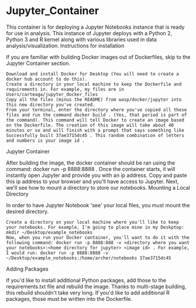 # Jupyter_Container

This container is for deploying a Jupyter Notebooks instance that is ready for use in analysis. This instance of Jupyter deploys with a Python 2, Python 3 and R kernel along with various libraries used in data analysis/visualization.
Instructions for installation

If you are familiar with building Docker images out of Dockerfiles, skip to the Jupyter Container section.

    Download and install Docker for Desktop (You will need to create a docker hub account to do this).
    Create a directory in your local machine to keep the Dockerfile and requirements in. For example, my files are in Users/carteaga/jupyter_docker_files
    Copy all the files (minus the README) from wasp/docker/jupyter into this new directory you've created.
    From your terminal, enter the directory where you've copied all these files and run the command docker build . (Yes, that period is part of the command). This command will tell Docker to create an image based on the Dockerfile. The creation of this image will take about 40 minutes or so and will finish with a prompt that says something like Successfully built 37ae3715dc45 . This random combination of letters and numbers is your image id .

Jupyter Container

After building the image, the docker container should be ran using the command: docker run -p 8888:8888 <docker image id>. Once the container starts, it will instantly open Jupyter and provide you with an ip address. Copy and paste this ip address to your browser and you'll have access to Jupyter. Next, we'll see how to mount a directory to store our notebooks.
Mounting a Local Directory

In order to have Jupyter Notebook 'see' your local files, you must mount the desired directory.

    Create a directory on your local machine where you'll like to keep your notebooks. For example, I'm going to place mine in my Deskptop: mkdir ~/Desktop/example_notebooks
    Now, when you run your Docker container, you'll want to do it with the following command: docker run -p 8888:888 -v <directory where you want your notebooks>:<home directory for jupyter> <image id> . For example, I would run: docker run -p 8888:8888 -v ~/Desktop/example_notebooks:/home/archer/notebooks 37ae3715dc45

Adding Packages

If you'd like to install additional Python packages, add those to the requirements.txt file and rebuild the image. Thanks to multi-stage building, this rebuild shouldn't take very long. If you'd like to add additional R packages, those must be written into the Dockerfile.
